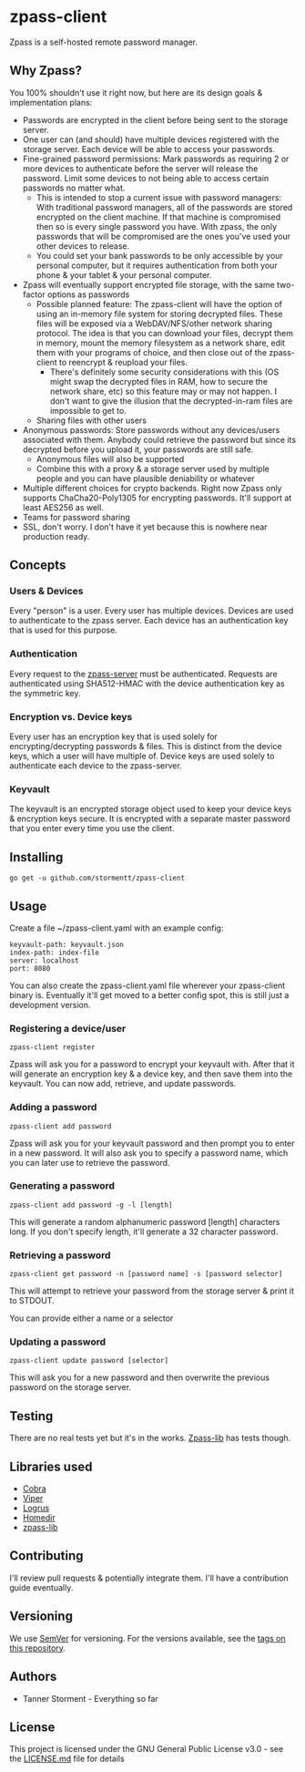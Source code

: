 # zpass-client

Zpass is a self-hosted remote password manager.

## Why Zpass?

You 100% shouldn't use it right now, but here are its design goals & implementation plans:

* Passwords are encrypted in the client before being sent to the storage server.
* One user can (and should) have multiple devices registered with the storage server. Each device will be able to access your passwords.
* Fine-grained password permissions: Mark passwords as requiring 2 or more devices to authenticate before the server will release the password. Limit some devices to not being able to access certain passwords no matter what.
  * This is intended to stop a current issue with password managers: With traditional password managers, all of the passwords are stored encrypted on the client machine.
If that machine is compromised then so is every single password you have. With zpass, the only passwords that will be compromised are the ones you've used your other devices to release.
  * You could set your bank passwords to be only accessible by your personal computer, but it requires authentication from both your phone & your tablet & your personal computer.
* Zpass will eventually support encrypted file storage, with the same two-factor options as passwords
  * Possible planned feature: The zpass-client will have the option of using an in-memory file system for storing decrypted files. These files will be exposed via a WebDAV/NFS/other network sharing protocol.
The idea is that you can download your files, decrypt them in memory, mount the memory filesystem as a network share, edit them with your programs of choice, and then close out of the zpass-client to reencrypt & reupload your files.
    * There's definitely some security considerations with this (OS might swap the decrypted files in RAM, how to secure the network share, etc) so this feature may or may not happen. I don't want to give the illusion that the decrypted-in-ram files are impossible to get to.
  * Sharing files with other users
* Anonymous passwords: Store passwords without any devices/users associated with them. Anybody could retrieve the password but since its decrypted before you upload it, your passwords are still safe.
  * Anonymous files will also be supported
  * Combine this with a proxy & a storage server used by multiple people and you can have plausible deniability or whatever
* Multiple different choices for crypto backends. Right now Zpass only supports ChaCha20-Poly1305 for encrypting passwords. It'll support at least AES256 as well.
* Teams for password sharing
* SSL, don't worry. I don't have it yet because this is nowhere near production ready.

## Concepts
### Users & Devices
Every "person" is a user. Every user has multiple devices. Devices are used to authenticate to the zpass server. Each device has an authentication key that is used for this purpose.

### Authentication
Every request to the [zpass-server](https://github.com/stormentt/zpass-server) must be authenticated.
Requests are authenticated using SHA512-HMAC with the device authentication key as the symmetric key.

### Encryption vs. Device keys
Every user has an encryption key that is used solely for encrypting/decrypting passwords & files. This is distinct from the device keys, which a user will have multiple of. Device keys are used solely to authenticate each device to the zpass-server.

### Keyvault
The keyvault is an encrypted storage object used to keep your device keys & encryption keys secure. It is encrypted with a separate master password that you enter every time you use the client.

## Installing
```
go get -u github.com/stormentt/zpass-client
```

## Usage
Create a file ~/zpass-client.yaml with an example config:
```
keyvault-path: keyvault.json
index-path: index-file
server: localhost
port: 8080
```
You can also create the zpass-client.yaml file wherever your zpass-client binary is.
Eventually it'll get moved to a better config spot, this is still just a development version.

### Registering a device/user
```
zpass-client register
```
Zpass will ask you for a password to encrypt your keyvault with. After that it will generate an encryption key & a device key, and then save them into the keyvault. You can now add, retrieve, and update passwords.

### Adding a password
```
zpass-client add password
```
Zpass will ask you for your keyvault password and then prompt you to enter in a new password. 
It will also ask you to specify a password name, which you can later use to retrieve the password.

### Generating a password
```
zpass-client add password -g -l [length]
```
This will generate a random alphanumeric password [length] characters long. If you don't specify length, it'll generate a 32 character password.

### Retrieving a password
```
zpass-client get password -n [password name] -s [password selector]
```
This will attempt to retrieve your password from the storage server & print it to STDOUT.

You can provide either a name or a selector

### Updating a password
```
zpass-client update password [selector]
```
This will ask you for a new password and then overwrite the previous password on the storage server.

## Testing
There are no real tests yet but it's in the works.
[Zpass-lib](https://github.com/stormentt/zpass-lib) has tests though.

## Libraries used

* [Cobra](https://github.com/spf13/cobra)
* [Viper](https://github.com/spf13/viper)
* [Logrus](https://github.com/sirupsen/logrus)
* [Homedir](https://github.com/mitchellh/go-homedir)
* [zpass-lib](https://github.com/stormentt/zpass-lib)

## Contributing

I'll review pull requests & potentially integrate them. I'll have a contribution guide eventually.

## Versioning

We use [SemVer](http://semver.org/) for versioning. For the versions available, see the [tags on this repository](https://github.com/stormentt/zpass-client/tags).

## Authors

* Tanner Storment - Everything so far

## License

This project is licensed under the GNU General Public License v3.0 - see the [LICENSE.md](LICENSE.md) file for details
